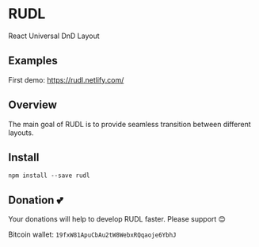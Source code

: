 # RUDL
React Universal DnD Layout

## Examples

First demo: https://rudl.netlify.com/

## Overview

The main goal of RUDL is to provide seamless transition between different layouts.

## Install

```shell
npm install --save rudl
```

## Donation :two_hearts:

Your donations will help to develop RUDL faster. Please support :blush:

Bitcoin wallet: `19fxW81ApuCbAu2tW8WebxRQqaoje6YbhJ`

